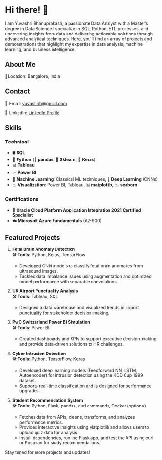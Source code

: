 # Hi there! 👋
I am Yuvashri Bhanuprakash, a passionate Data Analyst with a Master’s degree in Data Science.I specialize in SQL, Python, ETL processes, and uncovering insights from data and delivering actionable solutions through advanced analytical techniques.
Here, you'll find an array of projects and demonstrations that highlight my expertise in data analysis, machine learning, and business intelligence.

## About Me
📍Location: Bangalore, India

## Contact

📧 Email: yuvashrib@gmail.com

🔗 LinkedIn: [LinkedIn Profile](https://www.linkedin.com/in/YuvashriBhanuprakash)


## Skills
### Technical
- 🛢️ **SQL**
- 🐍 **Python** (🐼 **pandas**, 🤖 **Sklearn**, 🧠 **Keras**)
- 📊 **Tableau**
- 📈 **Power BI**
- 🤖 **Machine Learning**: Classical ML techniques, 🧠 **Deep Learning** (CNNs)
- 📉 **Visualization**: Power BI, Tableau, 📊 **matplotlib**, 📉 **seaborn**

### Certifications
- 🏅 **Oracle Cloud Platform Application Integration 2021 Certified Specialist**
- ☁️ **Microsoft Azure Fundamentals** (AZ-900)

## Featured Projects

1. **Fetal Brain Anomaly Detection**  
   🛠️ **Tools**: Python, Keras, TensorFlow  
   - Developed CNN models to classify fetal brain anomalies from ultrasound images.  
   - Tackled data imbalance issues using augmentation and optimized model performance with separable convolutions.

2. **UK Airport Punctuality Analysis**  
   🛠️ **Tools**: Tableau, SQL  
   - Designed a data warehouse and visualized trends in airport punctuality for stakeholder decision-making.

3. **PwC Switzerland Power BI Simulation**  
   🛠️ **Tools**: Power BI  
   - Created dashboards and KPIs to support executive decision-making and provide data-driven solutions to HR challenges.
     
4. **Cyber Intrusion Detection**  
   🛠️ **Tools**: Python, TensorFlow, Keras
   - Developed deep learning models (Feedforward NN, LSTM, Autoencoder) for intrusion detection using the KDD Cup 1999 dataset.
   - Supports real-time classification and is designed for performance upgrades.
     
5. **Student Recommendation System**  
   🛠️ **Tools**: Python, Flask, pandas, curl commands, Docker (optional)
   - Fetches data from APIs, cleans, transforms, and analyzes performance metrics.
   - Provides interactive insights using Matplotlib and allows users to upload quiz data for analysis.
   - Install dependencies, run the Flask app, and test the API using curl or Postman for study recommendations.
     

Stay tuned for more projects and updates!
